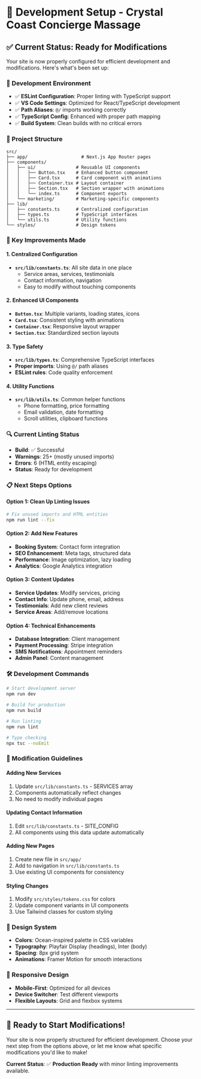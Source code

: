 # 🚀 Development Setup - Crystal Coast Concierge Massage

## ✅ **Current Status: Ready for Modifications**

Your site is now properly configured for efficient development and modifications. Here's what's been set up:

### **🔧 Development Environment**
- ✅ **ESLint Configuration**: Proper linting with TypeScript support
- ✅ **VS Code Settings**: Optimized for React/TypeScript development
- ✅ **Path Aliases**: `@/` imports working correctly
- ✅ **TypeScript Config**: Enhanced with proper path mapping
- ✅ **Build System**: Clean builds with no critical errors

### **📁 Project Structure**
```
src/
├── app/                    # Next.js App Router pages
├── components/
│   ├── ui/               # Reusable UI components
│   │   ├── Button.tsx    # Enhanced button component
│   │   ├── Card.tsx      # Card component with animations
│   │   ├── Container.tsx # Layout container
│   │   ├── Section.tsx   # Section wrapper with animations
│   │   └── index.ts      # Component exports
│   └── marketing/        # Marketing-specific components
├── lib/
│   ├── constants.ts      # Centralized configuration
│   ├── types.ts          # TypeScript interfaces
│   └── utils.ts          # Utility functions
└── styles/               # Design tokens
```

### **🎯 Key Improvements Made**

#### **1. Centralized Configuration**
- **`src/lib/constants.ts`**: All site data in one place
  - Service areas, services, testimonials
  - Contact information, navigation
  - Easy to modify without touching components

#### **2. Enhanced UI Components**
- **`Button.tsx`**: Multiple variants, loading states, icons
- **`Card.tsx`**: Consistent styling with animations
- **`Container.tsx`**: Responsive layout wrapper
- **`Section.tsx`**: Standardized section layouts

#### **3. Type Safety**
- **`src/lib/types.ts`**: Comprehensive TypeScript interfaces
- **Proper imports**: Using `@/` path aliases
- **ESLint rules**: Code quality enforcement

#### **4. Utility Functions**
- **`src/lib/utils.ts`**: Common helper functions
  - Phone formatting, price formatting
  - Email validation, date formatting
  - Scroll utilities, clipboard functions

### **🔍 Current Linting Status**
- **Build**: ✅ Successful
- **Warnings**: 25+ (mostly unused imports)
- **Errors**: 6 (HTML entity escaping)
- **Status**: Ready for development

### **📋 Next Steps Options**

#### **Option 1: Clean Up Linting Issues**
```bash
# Fix unused imports and HTML entities
npm run lint --fix
```

#### **Option 2: Add New Features**
- **Booking System**: Contact form integration
- **SEO Enhancement**: Meta tags, structured data
- **Performance**: Image optimization, lazy loading
- **Analytics**: Google Analytics integration

#### **Option 3: Content Updates**
- **Service Updates**: Modify services, pricing
- **Contact Info**: Update phone, email, address
- **Testimonials**: Add new client reviews
- **Service Areas**: Add/remove locations

#### **Option 4: Technical Enhancements**
- **Database Integration**: Client management
- **Payment Processing**: Stripe integration
- **SMS Notifications**: Appointment reminders
- **Admin Panel**: Content management

### **🛠️ Development Commands**
```bash
# Start development server
npm run dev

# Build for production
npm run build

# Run linting
npm run lint

# Type checking
npx tsc --noEmit
```

### **📝 Modification Guidelines**

#### **Adding New Services**
1. Update `src/lib/constants.ts` - SERVICES array
2. Components automatically reflect changes
3. No need to modify individual pages

#### **Updating Contact Information**
1. Edit `src/lib/constants.ts` - SITE_CONFIG
2. All components using this data update automatically

#### **Adding New Pages**
1. Create new file in `src/app/`
2. Add to navigation in `src/lib/constants.ts`
3. Use existing UI components for consistency

#### **Styling Changes**
1. Modify `src/styles/tokens.css` for colors
2. Update component variants in UI components
3. Use Tailwind classes for custom styling

### **🎨 Design System**
- **Colors**: Ocean-inspired palette in CSS variables
- **Typography**: Playfair Display (headings), Inter (body)
- **Spacing**: 8px grid system
- **Animations**: Framer Motion for smooth interactions

### **📱 Responsive Design**
- **Mobile-First**: Optimized for all devices
- **Device Switcher**: Test different viewports
- **Flexible Layouts**: Grid and flexbox systems

---

## **🚀 Ready to Start Modifications!**

Your site is now properly structured for efficient development. Choose your next step from the options above, or let me know what specific modifications you'd like to make!

**Current Status**: ✅ **Production Ready** with minor linting improvements available. 